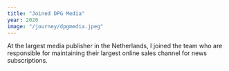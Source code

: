 ```yaml
---
title: "Joined DPG Media"
year: 2020
image: "/journey/dpgmedia.jpeg"
---
```


At the largest media publisher in the Netherlands, I joined the team who are responsible for maintaining their largest online sales channel for news subscriptions.
